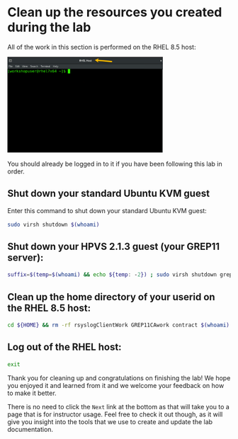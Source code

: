 # Clean up the resources you created during the lab

All of the work in this section is performed on the RHEL 8.5 host:

<img src="../../images/RHELHost.png" width="351" height="216" />

 You should already be logged in to it if you have been following this lab in order.

## Shut down your standard Ubuntu KVM guest

Enter this command to shut down your standard Ubuntu KVM guest:

   ``` bash
   sudo virsh shutdown $(whoami)
   ```

## Shut down your HPVS 2.1.3 guest (your GREP11 server):

   ``` bash
   suffix=$(temp=$(whoami) && echo ${temp: -2}) ; sudo virsh shutdown grep11se${suffix} 
   ```

## Clean up the home directory of your userid on the RHEL 8.5 host:

   ``` bash 
   cd ${HOME} && rm -rf rsyslogClientWork GREP11CAwork contract $(whoami).dump
   ```

## Log out of the RHEL host:

   ``` bash
   exit
   ```

Thank you for cleaning up and congratulations on finishing the lab!  We hope you enjoyed it and learned from it and we welcome your feedback on how to make it better.

There is no need to click the `Next` link at the bottom as that will take you to a page that is for instructor usage.  Feel free to check it out though, as it will give you insight into the tools that we use to create and update the lab documentation. 

